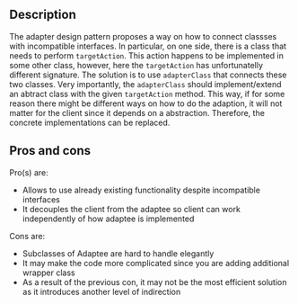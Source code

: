 ## Description
The adapter design pattern proposes a way on how to connect classses with incompatible interfaces. In particular, on one side, there is a class
that needs to perform `targetAction`. This action happens to be implemented in some other class, however, here the `targetAction` has unfortunatelly different signature. The solution is to use `adapterClass` that connects these two classes. Very importantly, the `adapterClass` should implement/extend an abtract class with the given `targetAction` method. This way, if for some reason there might be different ways on how to do the adaption, it will not matter for the client since it depends on a abstraction. Therefore, the concrete implementations can be replaced.

## Pros and cons
Pro(s) are:
- Allows to use already existing functionality despite incompatible interfaces
- It decouples the client from the adaptee so client can work independently of how adaptee is implemented

Cons are:
- Subclasses of Adaptee are hard to handle elegantly
- It may make the code more complicated since you are adding additional wrapper class
- As a result of the previous con, it may not be the most efficient solution as it introduces another level of indirection